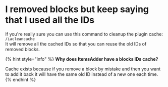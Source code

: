 # I removed blocks but keep saying that I used all the IDs

If you're really sure you can use this command to cleanup the plugin cache: `/iacleancache`\
It will remove all the cached IDs so that you can reuse the old IDs of removed blocks.

{% hint style="info" %}
**Why does ItemsAdder have a blocks IDs cache?**

Cache exists because if you remove a block by mistake and then you want to add it back it will have the same old ID instead of a new one each time.
{% endhint %}
